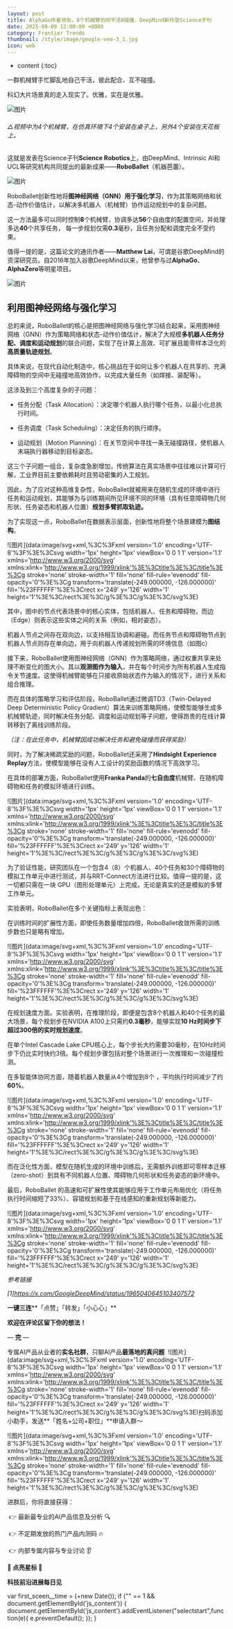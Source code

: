 ```yaml
---
layout: post
title: AlphaGo作者领衔，8个机械臂协同干活0碰撞，DeepMind新作登Science子刊
date: 2025-09-09 12:00:00 +0800
category: Frontier Trends
thumbnail: /style/image/google-veo-3_1.jpg
icon: web
---
```

* content
{:toc}


一群机械臂手忙脚乱地自己干活，彼此配合、互不碰撞。

科幻大片场景真的走入现实了。优雅，实在是优雅。

![图片](https://mmbiz.qpic.cn/mmbiz_gif/YicUhk5aAGtAibiasSH4gJu40H4bCDlPicOXoILXooPc44ibM55kUadLNFhHY3Mqx3r8a1ER6sLhbFicV3IaFTWl5ib5w/640?wx_fmt=gif&from=appmsg&tp=webp&wxfrom=5&wx_lazy=1#imgIndex=0)

###### △视频中为4个机械臂，在仿真环境下4个安装在桌子上，另外4个安装在天花板上。

这就是发表在Science子刊**Science Robotics**上，由DeepMind、Intrinsic AI和UCL等研究机构共同提出的最新成果——**RoboBallet**（机器芭蕾）。

![图片](https://mmbiz.qpic.cn/mmbiz_png/YicUhk5aAGtAibiasSH4gJu40H4bCDlPicOX1yE2qsXCuyqibT4LBYBgpJLobTWBRPXVib8riaTMTG2sIQSDic1Pg6SNkg/640?wx_fmt=png&from=appmsg&watermark=1&tp=webp&wxfrom=5&wx_lazy=1#imgIndex=1)

RoboBallet创新性地将**图神经网络（GNN）用于强化学习**，作为其策略网络和状态-动作价值估计，以解决多机器人（机械臂）协作运动规划中的复杂问题。

这一方法最多可以同时控制**8**个机械臂，协调多达**56**个自由度的配置空间，并处理多达**40**个共享任务， 每一步规划仅需**0.3**毫秒，且任务分配和调度完全不受约束。

值得一提的是，这篇论文的通讯作者——**Matthew Lai**，可谓是谷歌DeepMind的资深研究员。自2016年加入谷歌DeepMind以来，他曾参与过**AlphaGo**、**AlphaZero**等明星项目。

![图片](https://mmbiz.qpic.cn/mmbiz_png/YicUhk5aAGtAibiasSH4gJu40H4bCDlPicOXA5NOhpBlKU0ZMvSxD1g8BObgqlD4myCu7LczTowlmREHdibDjYYePww/640?wx_fmt=png&from=appmsg&watermark=1&tp=webp&wxfrom=5&wx_lazy=1#imgIndex=2)

## 利用图神经网络与强化学习

总的来说，RoboBallet的核心是把图神经网络与强化学习结合起来，采用图神经网络（GNN）作为策略网络和状态-动作价值估计，解决了大规模**多机器人任务分配、调度和运动规划**的联合问题，实现了在计算上高效、可扩展且能零样本泛化的**高质量轨迹规划**。

具体来说，在现代自动化制造中，核心挑战在于如何让多个机器人在共享的、充满障碍物的空间中无碰撞地高效协作，以完成大量任务（如焊接、装配等）。

这涉及到三个高度复杂的子问题：

+   任务分配（Task Allocation）：决定哪个机器人执行哪个任务，以最小化总执行时间。
    
+   任务调度（Task Scheduling）：决定任务的执行顺序。
    
+   运动规划（Motion Planning）：在关节空间中寻找一条无碰撞路径，使机器人末端执行器移动到目标姿态。
    

这三个子问题一组合，复杂度急剧增加，传统算法在真实场景中往往难以计算可行解，工业界目前主要依赖耗时且劳动密集的人工规划。

因此，为了应对这种高维复杂性，RoboBallet就被用来在随机生成的环境中进行任务和运动规划，其能够为与训练期间所见环境不同的环境（具有任意障碍物几何形状、任务姿态和机器人位置）**规划多臂抓取轨迹。**

为了实现这一点，RoboBallet在数据表示层面，创新性地将整个场景建模为**图结构**。

![图片](data:image/svg+xml,%3C%3Fxml version='1.0' encoding='UTF-8'%3F%3E%3Csvg width='1px' height='1px' viewBox='0 0 1 1' version='1.1' xmlns='http://www.w3.org/2000/svg' xmlns:xlink='http://www.w3.org/1999/xlink'%3E%3Ctitle%3E%3C/title%3E%3Cg stroke='none' stroke-width='1' fill='none' fill-rule='evenodd' fill-opacity='0'%3E%3Cg transform='translate(-249.000000, -126.000000)' fill='%23FFFFFF'%3E%3Crect x='249' y='126' width='1' height='1'%3E%3C/rect%3E%3C/g%3E%3C/g%3E%3C/svg%3E)

其中，图中的节点代表场景中的核心实体，包括机器人、任务和障碍物，而边（Edge）则表示这些实体之间的关系（例如，相对姿态）。

机器人节点之间存在双向边，以支持相互协调和避碰。而任务节点和障碍物节点到机器人节点则存在单向边，用于向机器人传递规划所需的环境信息（如图c）

接下来，RoboBallet使用图神经网络（GNN）作为策略网络，通过权重共享来处理不断变化的图大小。其以**观测图作为输入**，并在每个时间步为所有机器人生成指令关节速度。这使得机械臂能够在只接收原始状态作为输入的情况下，进行关系和组合推理。

而在具体的策略学习和评估阶段，RoboBallet通过微调TD3（Twin-Delayed Deep Deterministic Policy Gradient）算法来训练策略网络，使模型能够生成多机械臂轨迹，同时解决任务分配、调度和运动规划等子问题，使得昂贵的在线计算转移到了离线训练阶段。

*（注：在此任务中，机械臂因成功解决任务和避免碰撞而获得奖励）*

同时，为了解决稀疏奖励的问题，RoboBallet还采用了**Hindsight Experience Replay**方法，使模型能够在没有人工设计的奖励函数的情况下高效学习。

在具体的部署方面，RoboBallet使用**Franka Panda**的**七自由度**机械臂、在随机障碍物和任务的模拟环境进行训练。

![图片](data:image/svg+xml,%3C%3Fxml version='1.0' encoding='UTF-8'%3F%3E%3Csvg width='1px' height='1px' viewBox='0 0 1 1' version='1.1' xmlns='http://www.w3.org/2000/svg' xmlns:xlink='http://www.w3.org/1999/xlink'%3E%3Ctitle%3E%3C/title%3E%3Cg stroke='none' stroke-width='1' fill='none' fill-rule='evenodd' fill-opacity='0'%3E%3Cg transform='translate(-249.000000, -126.000000)' fill='%23FFFFFF'%3E%3Crect x='249' y='126' width='1' height='1'%3E%3C/rect%3E%3C/g%3E%3C/g%3E%3C/svg%3E)

为了验证性能，研究团队在一个包含4（8）个机器人、40个任务和30个障碍物的模拟工作单元中进行测试，并与RRT-Connect方法进行比较。值得一提的是，这一切都只需在一块 GPU（图形处理单元）上完成，无论是真实的还是模拟的多臂工作单元。

实验表明，RoboBallet在多个关键指标上表现出色：

在训练时间的扩展性方面，即使任务数量增加四倍，RoboBallet收敛所需的训练步数也只是略有增加。

![图片](data:image/svg+xml,%3C%3Fxml version='1.0' encoding='UTF-8'%3F%3E%3Csvg width='1px' height='1px' viewBox='0 0 1 1' version='1.1' xmlns='http://www.w3.org/2000/svg' xmlns:xlink='http://www.w3.org/1999/xlink'%3E%3Ctitle%3E%3C/title%3E%3Cg stroke='none' stroke-width='1' fill='none' fill-rule='evenodd' fill-opacity='0'%3E%3Cg transform='translate(-249.000000, -126.000000)' fill='%23FFFFFF'%3E%3Crect x='249' y='126' width='1' height='1'%3E%3C/rect%3E%3C/g%3E%3C/g%3E%3C/svg%3E)

在规划速度方面。实验表明，在推理阶段，即便是包含8个机器人和40个任务的最大场景，每个规划步在NVIDIA A100上只需约**0.3毫秒**，能够实现**10 Hz时间步下超过300倍的实时规划速度**。

在单个Intel Cascade Lake CPU核心上，每个步长大约需要30毫秒，在10Hz时间步下仍比实时快约3倍。每个规划步骤包括对整个场景进行一次推理和一次碰撞检测。

在多智能体协同方面，随着机器人数量从4个增加到8个 ，平均执行时间减少了约**60%**。

![图片](data:image/svg+xml,%3C%3Fxml version='1.0' encoding='UTF-8'%3F%3E%3Csvg width='1px' height='1px' viewBox='0 0 1 1' version='1.1' xmlns='http://www.w3.org/2000/svg' xmlns:xlink='http://www.w3.org/1999/xlink'%3E%3Ctitle%3E%3C/title%3E%3Cg stroke='none' stroke-width='1' fill='none' fill-rule='evenodd' fill-opacity='0'%3E%3Cg transform='translate(-249.000000, -126.000000)' fill='%23FFFFFF'%3E%3Crect x='249' y='126' width='1' height='1'%3E%3C/rect%3E%3C/g%3E%3C/g%3E%3C/svg%3E)

而在泛化性方面，模型在随机生成的环境中训练后，无需额外训练即可零样本迁移（zero-shot）到具有不同机器人位置、障碍物几何形状和任务姿态的新环境中。

最后，RoboBallet 的高速和可扩展性使其能够应用于工作单元布局优化（将任务执行时间缩短了33%）、容错规划和基于在线感知的重新规划等新能力。

![图片](data:image/svg+xml,%3C%3Fxml version='1.0' encoding='UTF-8'%3F%3E%3Csvg width='1px' height='1px' viewBox='0 0 1 1' version='1.1' xmlns='http://www.w3.org/2000/svg' xmlns:xlink='http://www.w3.org/1999/xlink'%3E%3Ctitle%3E%3C/title%3E%3Cg stroke='none' stroke-width='1' fill='none' fill-rule='evenodd' fill-opacity='0'%3E%3Cg transform='translate(-249.000000, -126.000000)' fill='%23FFFFFF'%3E%3Crect x='249' y='126' width='1' height='1'%3E%3C/rect%3E%3C/g%3E%3C/g%3E%3C/svg%3E)

*参考链接*

*\[1\]https://x.com/GoogleDeepMind/status/1965040645103407572*

  

**一键三连****「点赞」「转发」「小心心」**

**欢迎在评论区留下你的想法！**

— **完** —

  

专属AI产品从业者的**实名社群**，只聊AI产品**最落地的真问题**  ![图片](data:image/svg+xml,%3C%3Fxml version='1.0' encoding='UTF-8'%3F%3E%3Csvg width='1px' height='1px' viewBox='0 0 1 1' version='1.1' xmlns='http://www.w3.org/2000/svg' xmlns:xlink='http://www.w3.org/1999/xlink'%3E%3Ctitle%3E%3C/title%3E%3Cg stroke='none' stroke-width='1' fill='none' fill-rule='evenodd' fill-opacity='0'%3E%3Cg transform='translate(-249.000000, -126.000000)' fill='%23FFFFFF'%3E%3Crect x='249' y='126' width='1' height='1'%3E%3C/rect%3E%3C/g%3E%3C/g%3E%3C/svg%3E)扫码添加小助手，发送**「姓名+公司+职位」**申请入群～

![图片](data:image/svg+xml,%3C%3Fxml version='1.0' encoding='UTF-8'%3F%3E%3Csvg width='1px' height='1px' viewBox='0 0 1 1' version='1.1' xmlns='http://www.w3.org/2000/svg' xmlns:xlink='http://www.w3.org/1999/xlink'%3E%3Ctitle%3E%3C/title%3E%3Cg stroke='none' stroke-width='1' fill='none' fill-rule='evenodd' fill-opacity='0'%3E%3Cg transform='translate(-249.000000, -126.000000)' fill='%23FFFFFF'%3E%3Crect x='249' y='126' width='1' height='1'%3E%3C/rect%3E%3C/g%3E%3C/g%3E%3C/svg%3E)

进群后，你将直接获得：

 👉 最新最专业的AI产品信息及分析 🔍 

 👉 不定期发放的热门产品内测码 🔥

 👉 内部专属内容与专业讨论 👂

  

**🌟 点亮星标 🌟**

**科技前沿进展每日见**

var first\_sceen\_\_time = (+new Date()); if ("" == 1 && document.getElementById('js\_content')) { document.getElementById('js\_content').addEventListener("selectstart",function(e){ e.preventDefault(); }); }
